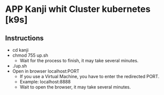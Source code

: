 # APP Kanji whit Cluster kubernetes [k9s]

## Instructions
- cd kanji
- chmod 755 up.sh
  - Wait for the process to finish, it may take several minutes.
- ./up.sh
- Open in browser localhost:PORT
  - If you use a Virtual Machine, you have to enter the redirected PORT.
  - Example: localhost:8888
  - Wait to open the browser, it may take several minutes.
